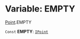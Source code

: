 # Variable: EMPTY

[Point](/en/auto-docs/fixed-layout-editor/modules/Point.md).EMPTY

`Const` **EMPTY**: [`IPoint`](/en/auto-docs/fixed-layout-editor/interfaces/IPoint.md)
